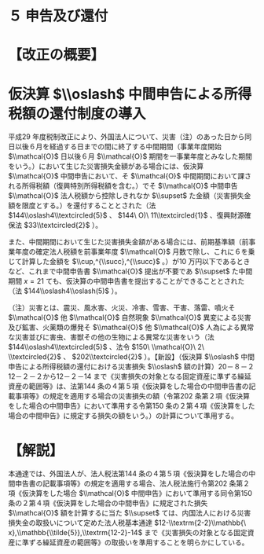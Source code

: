 # ５ 申告及び還付

# 【改正の概要】

# 仮決算 $\\oslash$ 中間申告による所得税額の還付制度の導入

平成29 年度税制改正により、外国法人について、災害（注）のあった日から同日以後６月を経過する日までの間に終了する中間期間（事業年度開始 $\\mathcal{O}$ 日以後６月 $\\mathcal{O}$ 期間を一事業年度とみなした期間をいう。）において生じた災害損失金額がある場合には、仮決算 $\\mathcal{O}$ 中間申告において、そ $\\mathcal{O}$ 中間期間において課される所得税額（復興特別所得税額を含む。）でそ $\\mathcal{O}$ 中間申告 $\\mathcal{O}$ 法人税額から控除しきれなか $\\supset$ た金額（災害損失金額を限度とする。）を還付することとされた（法 $144\\oslash4\\textcircled{5}$ 、 $144\ O)\ 11\\textcircled{1}$ 、復興財源確保法 $33\\textcircled{2}$ ）。

また、中間期間において生じた災害損失金額がある場合には、前期基準額（前事業年度の確定法人税額を前事業年度 $\\mathcal{O}$ 月数で除し、これに６を乗じて計算した金額を $\\cup,^{\\succ},^{\\succ}$ 。）が10 万円以下であるときなど、これまで中間申告書 $\\mathcal{O}$ 提出が不要であ $\\supset$ た中間期間 $x=21$ ても、仮決算の中間申告書を提出することができることとされた（法 $144\\oslash4\\oslash(5)$ ）。

（注）災害とは、震災、風水害、火災、冷害、雪害、干害、落雷、噴火そ $\\mathcal{O}$ 他 $\\mathcal{O}$ 自然現象 $\\mathcal{O}$ 異変による災害及び鉱害、火薬類の爆発そ $\\mathcal{O}$ 他 $\\mathcal{O}$ 人為による異常な災害並びに害虫、害獣その他の生物による異常な災害をいう（法 $144\\oslash4\\textcircled{5}$ 、法令 $150\ \\mathcal{O}\ 2\ \\textcircled{2}$ 、 $202\\textcircled{2}$ ）。【新設】（仮決算 $\\oslash$ 中間申告による所得税額の還付における災害損失 $\\oslash$ 額の計算）20－８－２12－２－２から12－２－14 まで《災害損失の対象となる固定資産に準ずる繰延資産の範囲等》は、法第144 条の４第５項《仮決算をした場合の中間申告書の記載事項等》の規定を適用する場合の災害損失の額（令第202 条第２項《仮決算をした場合の中間申告》において準用する令第150 条の２第４項《仮決算をした場合の中間申告》に規定する損失の額をいう。）の計算について準用する。

# 【解説】

本通達では、外国法人が、法人税法第144 条の４第５項《仮決算をした場合の中間申告書の記載事項等》の規定を適用する場合、法人税法施行令第202 条第２項《仮決算をした場合 $\\mathcal{O}$ 中間申告》において準用する同令第150 条の２第４項《仮決算をした場合の中間申告》に規定された損失 $\\mathcal{O}$ 額を計算するに当た $\\supset$ ては、内国法人における災害損失金の取扱いについて定めた法人税基本通達 $12-\\textrm{2-2}\\mathbb{\ x},\\mathbb{\\tilde{5}},\\textrm{12-2}-14$ まで《災害損失の対象となる固定資産に準ずる繰延資産の範囲等》の取扱いを準用することを明らかにしている。